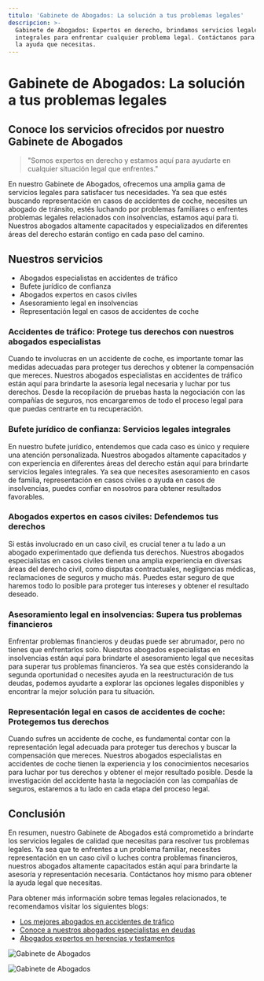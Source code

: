 ```yaml
---
titulo: 'Gabinete de Abogados: La solución a tus problemas legales'
descripcion: >-
  Gabinete de Abogados: Expertos en derecho, brindamos servicios legales
  integrales para enfrentar cualquier problema legal. Contáctanos para obtener
  la ayuda que necesitas.
---
```


# Gabinete de Abogados: La solución a tus problemas legales

## Conoce los servicios ofrecidos por nuestro Gabinete de Abogados

> "Somos expertos en derecho y estamos aquí para ayudarte en cualquier situación legal que enfrentes."

En nuestro Gabinete de Abogados, ofrecemos una amplia gama de servicios legales para satisfacer tus necesidades. Ya sea que estés buscando representación en casos de accidentes de coche, necesites un abogado de tránsito, estés luchando por problemas familiares o enfrentes problemas legales relacionados con insolvencias, estamos aquí para ti. Nuestros abogados altamente capacitados y especializados en diferentes áreas del derecho estarán contigo en cada paso del camino.

## Nuestros servicios

- Abogados especialistas en accidentes de tráfico
- Bufete jurídico de confianza
- Abogados expertos en casos civiles
- Asesoramiento legal en insolvencias
- Representación legal en casos de accidentes de coche




### Accidentes de tráfico: Protege tus derechos con nuestros abogados especialistas


Cuando te involucras en un accidente de coche, es importante tomar las medidas adecuadas para proteger tus derechos y obtener la compensación que mereces. Nuestros abogados especialistas en accidentes de tráfico están aquí para brindarte la asesoría legal necesaria y luchar por tus derechos. Desde la recopilación de pruebas hasta la negociación con las compañías de seguros, nos encargaremos de todo el proceso legal para que puedas centrarte en tu recuperación.


### Bufete jurídico de confianza: Servicios legales integrales


En nuestro bufete jurídico, entendemos que cada caso es único y requiere una atención personalizada. Nuestros abogados altamente capacitados y con experiencia en diferentes áreas del derecho están aquí para brindarte servicios legales integrales. Ya sea que necesites asesoramiento en casos de familia, representación en casos civiles o ayuda en casos de insolvencias, puedes confiar en nosotros para obtener resultados favorables.



### Abogados expertos en casos civiles: Defendemos tus derechos




Si estás involucrado en un caso civil, es crucial tener a tu lado a un abogado experimentado que defienda tus derechos. Nuestros abogados especialistas en casos civiles tienen una amplia experiencia en diversas áreas del derecho civil, como disputas contractuales, negligencias médicas, reclamaciones de seguros y mucho más. Puedes estar seguro de que haremos todo lo posible para proteger tus intereses y obtener el resultado deseado.




### Asesoramiento legal en insolvencias: Supera tus problemas financieros




Enfrentar problemas financieros y deudas puede ser abrumador, pero no tienes que enfrentarlos solo. Nuestros abogados especialistas en insolvencias están aquí para brindarte el asesoramiento legal que necesitas para superar tus problemas financieros. Ya sea que estés considerando la segunda oportunidad o necesites ayuda en la reestructuración de tus deudas, podemos ayudarte a explorar las opciones legales disponibles y encontrar la mejor solución para tu situación.




### Representación legal en casos de accidentes de coche: Protegemos tus derechos




Cuando sufres un accidente de coche, es fundamental contar con la representación legal adecuada para proteger tus derechos y buscar la compensación que mereces. Nuestros abogados especialistas en accidentes de coche tienen la experiencia y los conocimientos necesarios para luchar por tus derechos y obtener el mejor resultado posible. Desde la investigación del accidente hasta la negociación con las compañías de seguros, estaremos a tu lado en cada etapa del proceso legal.




## Conclusión

En resumen, nuestro Gabinete de Abogados está comprometido a brindarte los servicios legales de calidad que necesitas para resolver tus problemas legales. Ya sea que te enfrentes a un problema familiar, necesites representación en un caso civil o luches contra problemas financieros, nuestros abogados altamente capacitados están aquí para brindarte la asesoría y representación necesaria. Contáctanos hoy mismo para obtener la ayuda legal que necesitas.

Para obtener más información sobre temas legales relacionados, te recomendamos visitar los siguientes blogs:

- [Los mejores abogados en accidentes de tráfico](los-mejores-abogados-en-accidentes-de-trafico)
- [Conoce a nuestros abogados especialistas en deudas](abogados-especialistas-en-deudas)
- [Abogados expertos en herencias y testamentos](abogados-expertos-en-herencias-y-testamentos)

![Gabinete de Abogados](./img/gabinete-de-abogados-1.webp)

![Gabinete de Abogados](./img/gabinete-de-abogados-2.webp)


